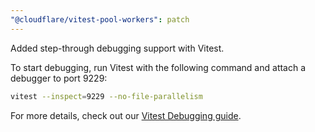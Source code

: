 ```yaml
---
"@cloudflare/vitest-pool-workers": patch
---
```


Added step-through debugging support with Vitest.

To start debugging, run Vitest with the following command and attach a debugger to port 9229:

```sh
vitest --inspect=9229 --no-file-parallelism
```

For more details, check out our [Vitest Debugging guide](https://developers.cloudflare.com/workers/testing/vitest-integration/debugging).
